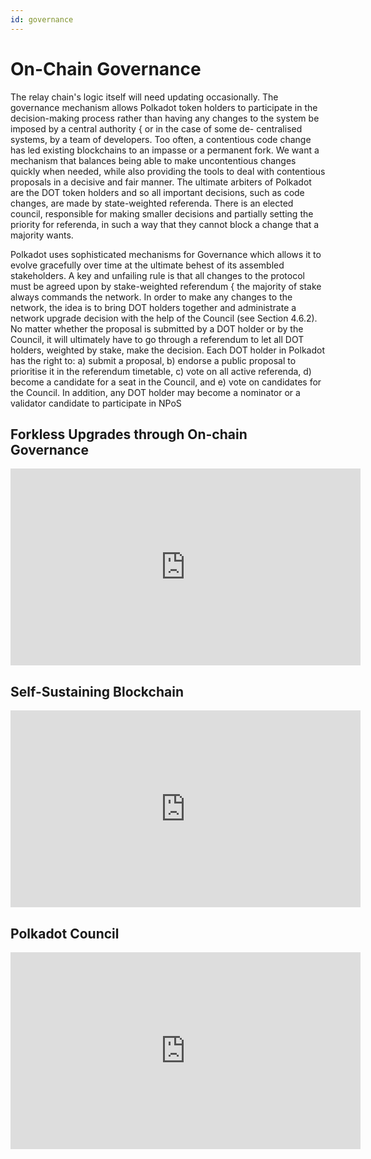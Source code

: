 ```yaml
---
id: governance
---
```


# On-Chain Governance

The relay chain's logic itself will need updating occasionally. The governance mechanism 
allows Polkadot token holders to participate in the decision-making process rather than
having any changes to the system be imposed by a central authority { or in the case of some de-
centralised systems, by a team of developers. Too often, a contentious code change has led existing
blockchains to an impasse or a permanent fork. We want a mechanism that balances being able
to make uncontentious changes quickly when needed, while also providing the tools to deal with
contentious proposals in a decisive and fair manner. The ultimate arbiters of Polkadot are the DOT
token holders and so all important decisions, such as code changes, are made by state-weighted referenda. 
There is an elected council, responsible for making smaller decisions and partially setting
the priority for referenda, in such a way that they cannot block a change that a majority wants.

Polkadot uses sophisticated mechanisms for Governance which allows it to evolve gracefully over
time at the ultimate behest of its assembled stakeholders. A key and unfailing rule is that all
changes to the protocol must be agreed upon by stake-weighted referendum { the majority of
stake always commands the network.
In order to make any changes to the network, the idea is to bring DOT holders together and
administrate a network upgrade decision with the help of the Council (see Section 4.6.2). No
matter whether the proposal is submitted by a DOT holder or by the Council, it will ultimately
have to go through a referendum to let all DOT holders, weighted by stake, make the decision.
Each DOT holder in Polkadot has the right to: a) submit a proposal, b) endorse a public
proposal to prioritise it in the referendum timetable, c) vote on all active referenda, d) become a
candidate for a seat in the Council, and e) vote on candidates for the Council. In addition, any
DOT holder may become a nominator or a validator candidate to participate in NPoS

## Forkless Upgrades through On-chain Governance

<iframe width="560" height="315" src="https://www.youtube.com/embed/3pAyvkgGLsU" title="YouTube video player" frameborder="0" allow="accelerometer; autoplay; clipboard-write; encrypted-media; gyroscope; picture-in-picture" allowfullscreen></iframe>

## Self-Sustaining Blockchain

<iframe width="560" height="315" src="https://www.youtube.com/embed/o--e-6J7C6o" title="YouTube video player" frameborder="0" allow="accelerometer; autoplay; clipboard-write; encrypted-media; gyroscope; picture-in-picture" allowfullscreen></iframe>

## Polkadot Council

<iframe width="560" height="315" src="https://www.youtube.com/embed/qpv0Bm_KyFY" title="YouTube video player" frameborder="0" allow="accelerometer; autoplay; clipboard-write; encrypted-media; gyroscope; picture-in-picture" allowfullscreen></iframe>